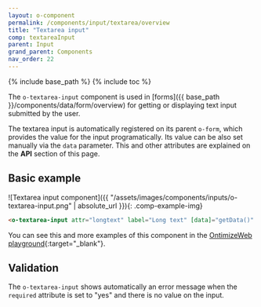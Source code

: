 ```yaml
---
layout: o-component
permalink: /components/input/textarea/overview
title: "Textarea input"
comp: textareaInput
parent: Input
grand_parent: Components
nav_order: 22
---
```


{% include base_path %}
{% include toc %}

The `o-textarea-input` component is used in [forms]({{ base_path }}/components/data/form/overview) for getting or displaying text input submitted by the user.

The textarea input is automatically registered on its parent `o-form`, which provides the value for the input programatically. Its value can be also set manually via the `data` parameter. This and other attributes are explained on the **API** section of this page.

## Basic example
![Textarea input component]({{ "/assets/images/components/inputs/o-textarea-input.png" | absolute_url }}){: .comp-example-img}

```html
<o-textarea-input attr="longtext" label="Long text" [data]="getData()" required="yes"></o-textarea-input>
```
You can see this and more examples of this component in the [OntimizeWeb playground]({{site.playgroundurl}}/main/inputs/textarea){:target="_blank"}.

## Validation
The `o-textarea-input` shows automatically an error message when the `required` attribute is set to "yes" and there is no value on the input.
